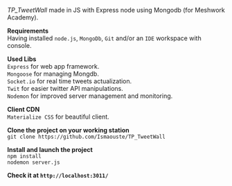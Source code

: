 _TP_TweetWall_ made in JS with Express node using Mongodb (for Meshwork Academy).  

**Requirements**  
Having installed `node.js`, `MongoDb`, `Git` and/or an `IDE` workspace with console.

**Used Libs**  
`Express` for web app framework.  
`Mongoose` for managing Mongdb.  
`Socket.io` for real time tweets actualization.  
`Twit` for easier twitter API manipulations.  
`Nodemon` for improved server management and monitoring.


**Client CDN**  
`Materialize CSS` for beautiful client.

**Clone the project on your working station**  
`git clone https://github.com/Ismaouste/TP_TweetWall`

**Install and launch the project**  
`npm install`  
`nodemon server.js`

**Check it at `http://localhost:3011/`**
